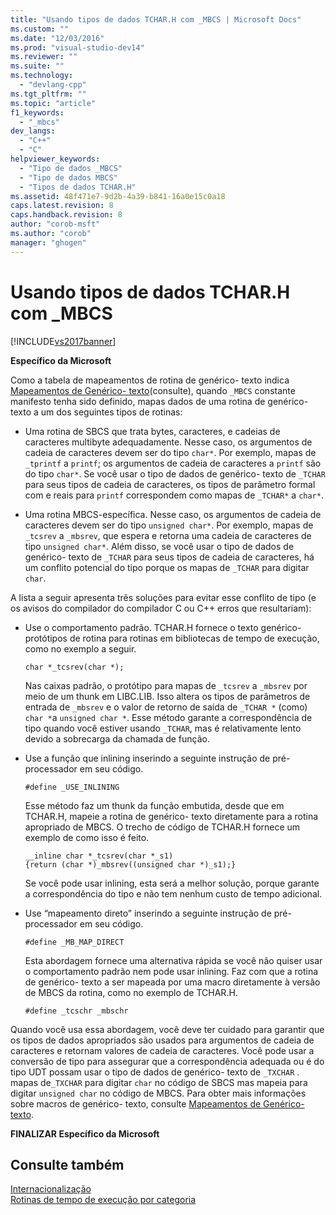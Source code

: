 ```yaml
---
title: "Usando tipos de dados TCHAR.H com _MBCS | Microsoft Docs"
ms.custom: ""
ms.date: "12/03/2016"
ms.prod: "visual-studio-dev14"
ms.reviewer: ""
ms.suite: ""
ms.technology: 
  - "devlang-cpp"
ms.tgt_pltfrm: ""
ms.topic: "article"
f1_keywords: 
  - "_mbcs"
dev_langs: 
  - "C++"
  - "C"
helpviewer_keywords: 
  - "Tipo de dados _MBCS"
  - "Tipo de dados MBCS"
  - "Tipos de dados TCHAR.H"
ms.assetid: 48f471e7-9d2b-4a39-b841-16a0e15c0a18
caps.latest.revision: 8
caps.handback.revision: 8
author: "corob-msft"
ms.author: "corob"
manager: "ghogen"
---
```

# Usando tipos de dados TCHAR.H com _MBCS
[!INCLUDE[vs2017banner](../assembler/inline/includes/vs2017banner.md)]

**Específico da Microsoft**  
  
 Como a tabela de mapeamentos de rotina de genérico\- texto indica [Mapeamentos de Genérico\- texto](../c-runtime-library/generic-text-mappings.md)\(consulte\), quando `_MBCS` constante manifesto tenha sido definido, mapas dados de uma rotina de genérico\- texto a um dos seguintes tipos de rotinas:  
  
-   Uma rotina de SBCS que trata bytes, caracteres, e cadeias de caracteres multibyte adequadamente.  Nesse caso, os argumentos de cadeia de caracteres devem ser do tipo `char*`.  Por exemplo, mapas de `_tprintf` a `printf`; os argumentos de cadeia de caracteres a `printf` são do tipo `char*`.  Se você usar o tipo de dados de genérico\- texto de `_TCHAR` para seus tipos de cadeia de caracteres, os tipos de parâmetro formal com e reais para `printf` correspondem como mapas de `_TCHAR*` a `char*`.  
  
-   Uma rotina MBCS\-específica.  Nesse caso, os argumentos de cadeia de caracteres devem ser do tipo `unsigned char*`.  Por exemplo, mapas de `_tcsrev` a `_mbsrev`, que espera e retorna uma cadeia de caracteres de tipo `unsigned char*`.  Além disso, se você usar o tipo de dados de genérico\- texto de `_TCHAR` para seus tipos de cadeia de caracteres, há um conflito potencial do tipo porque os mapas de `_TCHAR` para digitar `char`.  
  
 A lista a seguir apresenta três soluções para evitar esse conflito de tipo \(e os avisos do compilador do compilador C ou C\+\+ erros que resultariam\):  
  
-   Use o comportamento padrão.  TCHAR.H fornece o texto genérico\- protótipos de rotina para rotinas em bibliotecas de tempo de execução, como no exemplo a seguir.  
  
    ```  
    char *_tcsrev(char *);  
    ```  
  
     Nas caixas padrão, o protótipo para mapas de `_tcsrev` a `_mbsrev` por meio de um thunk em LIBC.LIB.  Isso altera os tipos de parâmetros de entrada de `_mbsrev` e o valor de retorno de saída de `_TCHAR *` \(como\) `char *`a `unsigned char *`.  Esse método garante a correspondência de tipo quando você estiver usando `_TCHAR`, mas é relativamente lento devido a sobrecarga da chamada de função.  
  
-   Use a função que inlining inserindo a seguinte instrução de pré\-processador em seu código.  
  
    ```  
    #define _USE_INLINING  
    ```  
  
     Esse método faz um thunk da função embutida, desde que em TCHAR.H, mapeie a rotina de genérico\- texto diretamente para a rotina apropriado de MBCS.  O trecho de código de TCHAR.H fornece um exemplo de como isso é feito.  
  
    ```  
    __inline char *_tcsrev(char *_s1)  
    {return (char *)_mbsrev((unsigned char *)_s1);}  
    ```  
  
     Se você pode usar inlining, esta será a melhor solução, porque garante a correspondência do tipo e não tem nenhum custo de tempo adicional.  
  
-   Use “mapeamento direto” inserindo a seguinte instrução de pré\-processador em seu código.  
  
    ```  
    #define _MB_MAP_DIRECT  
    ```  
  
     Esta abordagem fornece uma alternativa rápida se você não quiser usar o comportamento padrão nem pode usar inlining.  Faz com que a rotina de genérico\- texto a ser mapeada por uma macro diretamente à versão de MBCS da rotina, como no exemplo de TCHAR.H.  
  
    ```  
    #define _tcschr _mbschr  
    ```  
  
 Quando você usa essa abordagem, você deve ter cuidado para garantir que os tipos de dados apropriados são usados para argumentos de cadeia de caracteres e retornam valores de cadeia de caracteres.  Você pode usar a conversão de tipo para assegurar que a correspondência adequada ou é do tipo UDT possam usar o tipo de dados de genérico\- texto de `_TXCHAR` .  mapas de`_TXCHAR` para digitar `char` no código de SBCS mas mapeia para digitar `unsigned char` no código de MBCS.  Para obter mais informações sobre macros de genérico\- texto, consulte [Mapeamentos de Genérico\- texto](../c-runtime-library/generic-text-mappings.md).  
  
 **FINALIZAR Específico da Microsoft**  
  
## Consulte também  
 [Internacionalização](../c-runtime-library/internationalization.md)   
 [Rotinas de tempo de execução por categoria](../c-runtime-library/run-time-routines-by-category.md)